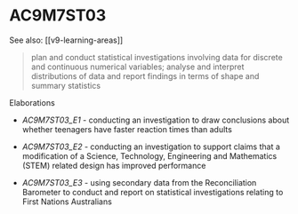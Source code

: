 
# AC9M7ST03 

See also: [[v9-learning-areas]]

> plan and conduct statistical investigations involving data for discrete and continuous numerical variables; analyse and interpret distributions of data and report findings in terms of shape and summary statistics

Elaborations


- _AC9M7ST03_E1_ - conducting an investigation to draw conclusions about whether teenagers have faster reaction times than adults

- _AC9M7ST03_E2_ - conducting an investigation to support claims that a modification of a Science, Technology, Engineering and Mathematics (STEM) related design has improved performance

- _AC9M7ST03_E3_ - using secondary data from the Reconciliation Barometer to conduct and report on statistical investigations relating to First Nations Australians
